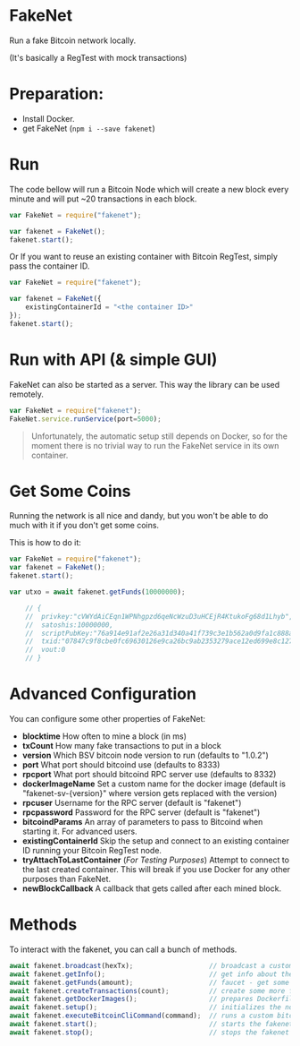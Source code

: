 
# FakeNet
Run a fake Bitcoin network locally.

(It's basically a RegTest with mock transactions)

# Preparation:

- Install Docker.
- get FakeNet (```npm i --save fakenet```)

# Run

The code bellow will run a Bitcoin Node which will create a new block every minute and will put ~20 transactions in each block.

```js
var FakeNet = require("fakenet");

var fakenet = FakeNet();
fakenet.start();
```

Or If you want to reuse an existing container with Bitcoin RegTest, simply pass the container ID.

```js
var FakeNet = require("fakenet");

var fakenet = FakeNet({
    existingContainerId = "<the container ID>"
});
fakenet.start();
```

# Run with API (& simple GUI)

FakeNet can also be started as a server. This way the library can be used remotely.

```js
var FakeNet = require("fakenet");
FakeNet.service.runService(port=5000);
```

> Unfortunately, the automatic setup still depends on Docker, so for the moment there is no trivial way to run the FakeNet service in its own container.

# Get Some Coins

Running the network is all nice and dandy, but you won't be able to do much with it if you don't get some coins.

This is how to do it:

```js
var FakeNet = require("fakenet");
var fakenet = FakeNet();
fakenet.start();

var utxo = await fakenet.getFunds(10000000);

    // {
    //  privkey:"cVWYdAiCEqn1WPNhgpzd6qeNcWzuD3uHCEjR4KtukoFg68d1Lhyb",
    //  satoshis:10000000,
    //  scriptPubKey:"76a914e91af2e26a31d340a41f739c3e1b562a0d9fa1c888ac",
    //  txid:"07847c9f8cbe0fc69630126e9ca26bc9ab2353279ace12ed699e8c127ce23f03",
    //  vout:0
    // }
```

# Advanced Configuration

You can configure some other properties of FakeNet:

- **blocktime** How often to mine a block (in ms)
- **txCount** How many fake transactions to put in a block
- **version** Which BSV bitcoin node version to run (defaults to "1.0.2")
- **port** What port should bitcoind use (defaults to 8333)
- **rpcport** What port should bitcoind RPC server use (defaults to 8332)
- **dockerImageName** Set a custom name for the docker image (default is "fakenet-sv-{version}" where version gets replaced with the version)
- **rpcuser** Username for the RPC server (default is "fakenet")
- **rpcpassword** Password for the RPC server (default is "fakenet")
- **bitcoindParams** An array of parameters to pass to Bitcoind when starting it. For advanced users.
- **existingContainerId** Skip the setup and connect to an existing container ID running your Bitcoin RegTest node.
- **tryAttachToLastContainer** (*For Testing Purposes*) Attempt to connect to the last created container. This will break if you use Docker for any other purposes than FakeNet.
- **newBlockCallback** A callback that gets called after each mined block.

# Methods

To interact with the fakenet, you can call a bunch of methods.

```js
await fakenet.broadcast(hexTx);                   // broadcast a custom transaction
await fakenet.getInfo();                          // get info about the fakenet chain
await fakenet.getFunds(amount);                   // faucet - get some coins to use
await fakenet.createTransactions(count);          // create some more fake transactions
await fakenet.getDockerImages();                  // prepares Dockerfiles for BSV nodes
await fakenet.setup();                            // initializes the node if needed
await fakenet.executeBitcoinCliCommand(command);  // runs a custom bitcoin-cli command
await fakenet.start();                            // starts the fakenet loop
await fakenet.stop();                             // stops the fakenet loop
```